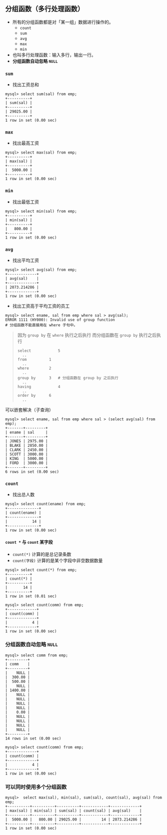 ## 分组函数（多行处理函数）

+ 所有的分组函数都是对「某一组」数据进行操作的。
  + `count`
  + `sum`
  + `avg`
  + `max`
  + `min`
+ 也叫多行处理函数：输入多行，输出一行。
+ **分组函数自动忽略 `NULL`**

### `sum`

+ 找出工资总和

```mysql
mysql> select sum(sal) from emp;
+----------+
| sum(sal) |
+----------+
| 29025.00 |
+----------+
1 row in set (0.00 sec)
```

### `max`

+ 找出最高工资

```mysql
mysql> select max(sal) from emp;
+----------+
| max(sal) |
+----------+
|  5000.00 |
+----------+
1 row in set (0.00 sec)
```

### `min`

+ 找出最低工资

```mysql
mysql> select min(sal) from emp;
+----------+
| min(sal) |
+----------+
|   800.00 |
+----------+
1 row in set (0.00 sec)
```

### `avg`

+ 找出平均工资

```mysql
mysql> select avg(sal) from emp;
+-------------+
| avg(sal)    |
+-------------+
| 2073.214286 |
+-------------+
1 row in set (0.00 sec)
```

+ 找出工资高于平均工资的员工

```mysql
mysql> select ename, sal from emp where sal > avg(sal);
ERROR 1111 (HY000): Invalid use of group function
# 分组函数不能直接用在 where 子句中。

```

> 因为 `group by` 在 `where` 执行之后执行
> 而分组函数在 `group by` 执行之后执行
>
> ```mysql
> select			5
> 	..
> from			1
> 	..
> where			2
> 	..
> group by		3   # 分组函数在 group by 之后执行
> 	..
> having			4
> 	..
> order by		6
> 	..
> ```

可以嵌套解决（子查询）

```mysql
mysql> select ename, sal from emp where sal > (select avg(sal) from emp);
+-------+---------+
| ename | sal     |
+-------+---------+
| JONES | 2975.00 |
| BLAKE | 2850.00 |
| CLARK | 2450.00 |
| SCOTT | 3000.00 |
| KING  | 5000.00 |
| FORD  | 3000.00 |
+-------+---------+
6 rows in set (0.00 sec)
```

### `count`

+ 找出总人数

```mysql
mysql> select count(ename) from emp;
+--------------+
| count(ename) |
+--------------+
|           14 |
+--------------+
1 row in set (0.00 sec)
```

#### `count *` 与 `count` 某字段

+ `count(*)` 计算的是总记录条数
+ `count(字段)` 计算的是某个字段中非空数据数量

```mysql
mysql> select count(*) from emp;
+----------+
| count(*) |
+----------+
|       14 |
+----------+
1 row in set (0.01 sec)

mysql> select count(comm) from emp;
+-------------+
| count(comm) |
+-------------+
|           4 |
+-------------+
1 row in set (0.00 sec)
```



### 分组函数自动忽略 `NULL`

```mysql
mysql> select comm from emp;
+---------+
| comm    |
+---------+
|    NULL |
|  300.00 |
|  500.00 |
|    NULL |
| 1400.00 |
|    NULL |
|    NULL |
|    NULL |
|    NULL |
|    0.00 |
|    NULL |
|    NULL |
|    NULL |
|    NULL |
+---------+
14 rows in set (0.00 sec)

mysql> select count(comm) from emp;
+-------------+
| count(comm) |
+-------------+
|           4 |
+-------------+
1 row in set (0.00 sec)
```

### 可以同时使用多个分组函数

```mysql
mysql>  select max(sal), min(sal), sum(sal), count(sal), avg(sal) from emp;
+----------+----------+----------+------------+-------------+
| max(sal) | min(sal) | sum(sal) | count(sal) | avg(sal)    |
+----------+----------+----------+------------+-------------+
|  5000.00 |   800.00 | 29025.00 |         14 | 2073.214286 |
+----------+----------+----------+------------+-------------+
1 row in set (0.00 sec)
```
